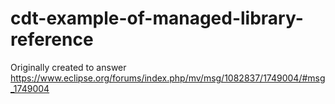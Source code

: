 # cdt-example-of-managed-library-reference
Originally created to answer https://www.eclipse.org/forums/index.php/mv/msg/1082837/1749004/#msg_1749004
